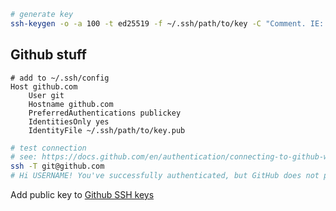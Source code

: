```sh
# generate key
ssh-keygen -o -a 100 -t ed25519 -f ~/.ssh/path/to/key -C "Comment. IE: name@machine"
```

Github stuff
---
```
# add to ~/.ssh/config
Host github.com
    User git
    Hostname github.com
    PreferredAuthentications publickey
    IdentitiesOnly yes
    IdentityFile ~/.ssh/path/to/key.pub
```

```sh
# test connection
# see: https://docs.github.com/en/authentication/connecting-to-github-with-ssh/testing-your-ssh-connection
ssh -T git@github.com
# Hi USERNAME! You've successfully authenticated, but GitHub does not provide shell access.
```
Add public key to [Github SSH keys](https://github.com/settings/keys)

